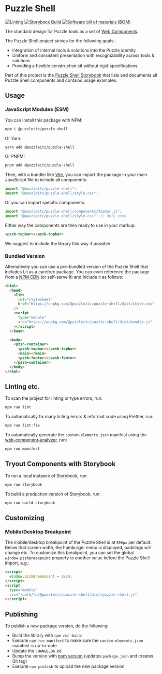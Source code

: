 # Puzzle Shell

[![Linting](https://github.com/puzzle/puzzle-shell/actions/workflows/lint.yml/badge.svg)](https://github.com/puzzle/puzzle-shell/actions/workflows/lint.yml)
[![Storybook Build](https://github.com/puzzle/puzzle-shell/actions/workflows/storybook.yml/badge.svg?branch=main)](https://github.com/puzzle/puzzle-shell/actions/workflows/storybook.yml)
[![Software bill of materials (BOM)](https://github.com/puzzle/puzzle-shell/actions/workflows/bom.yml/badge.svg?branch=main)](https://github.com/puzzle/puzzle-shell/actions/workflows/bom.yml)

The standard design for Puzzle tools as a set of [Web Components](https://en.wikipedia.org/wiki/Web_Components).

The Puzzle Shell project strives for the following goals:

- Integration of internal tools & solutions into the Puzzle identity
- Uniform and consistent presentation with recognizability across tools & solutions
- Providing a flexible construction kit without rigid specifications

Part of this project is the [Puzzle Shell Storybook](https://puzzle.github.io/puzzle-shell) that lists and documents all Puzzle Shell components and contains usage examples.

## Usage

### JavaScript Modules (ESM)

You can install this package with NPM:

```bash
npm i @puzzleitc/puzzle-shell
```

Or Yarn:

```bash
yarn add @puzzleitc/puzzle-shell
```

Or PNPM:

```bash
pnpm add @puzzleitc/puzzle-shell
```

Then, with a bundler like [Vite](https://vitejs.dev/), you can import the package in your main JavaScript file to include all components:

```javascript
import "@puzzleitc/puzzle-shell";
import "@puzzleitc/puzzle-shell/style.css";
```

Or you can import specific components:

```javascript
import "@puzzleitc/puzzle-shell/components/Topbar.js";
import "@puzzleitc/puzzle-shell/style.css"; // Only once
```

Either way the components are then ready to use in your markup:

```html
<pzsh-topbar></pzsh-topbar>
```

We suggest to include the library this way if possible.

### Bundled Version

Alternatively you can use a pre-bundled version of the Puzzle Shell that includes Lit as a carefree package. You can even reference the package from a [NPM CDN](https://duckduckgo.com/?q=npm+cdn&ia=web) (or self-serve it) and include it as follows:

```html
<html>
  <head>
    <link
      rel="stylesheet"
      href="https://unpkg.com/@puzzleitc/puzzle-shell/dist/style.css"
    />
    <script
      type="module"
      src="https://unpkg.com/@puzzleitc/puzzle-shell/dist/bundle.js"
    ></script>
  </head>

  <body>
    <pzsh-container>
      <pzsh-topbar></pzsh-topbar>
      <main></main>
      <pzsh-footer></pzsh-footer>
    </pzsh-container>
  </body>
</html>
```

## Linting etc.

To scan the project for linting or type errors, run:

```bash
npm run lint
```

To automatically fix many linting errors & reformat code using Prettier, run:

```bash
npm run lint:fix
```

To automatically generate the `custom-elements.json` manifest using the [web-component-analyzer](https://github.com/runem/web-component-analyzer), run:

```bash
npm run manifest
```

## Tryout Components with Storybook

To run a local instance of Storybook, run:

```bash
npm run storybook
```

To build a production version of Storybook, run:

```bash
npm run build-storybook
```

## Customizing

### Mobile/Desktop Breakpoint

The mobile/desktop breakpoint of the Puzzle Shell is at `800px` per default. Below that screen width, the hamburger menu is displayed, paddings will change etc. To customize this breakpoint, you can set the global `window.pzshBreakpoint` property to another value before the Puzzle Shell import, e.g.:

```html
<script>
  window.pzshBreakpoint = 1024;
</script>
<script
  type="module"
  src="/path/to/@puzzleitc/puzzle-shell/dist/puzzle-shell.js"
></script>
```

## Publishing

To publish a new package version, do the following:

- Build the library with `npm run build`
- Execute `npm run manifest` to make sure the `custom-elements.json` manifest is up-to-date
- Update the `CHANGELOG.md`
- Bump the version with [npm version](https://docs.npmjs.com/cli/v7/commands/npm-version) (updates `package.json` and creates Git tag)
- Execute `npm publish` to upload the new package version
